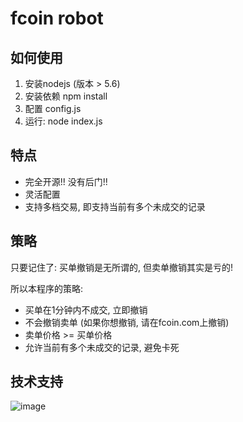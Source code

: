# fcoin robot

## 如何使用

1. 安装nodejs (版本 > 5.6)
2. 安装依赖 npm install
3. 配置 config.js
4. 运行: node index.js

## 特点

* 完全开源!! 没有后门!!
* 灵活配置
* 支持多档交易, 即支持当前有多个未成交的记录

## 策略

只要记住了: 买单撤销是无所谓的, 但卖单撤销其实是亏的!

所以本程序的策略:

* 买单在1分钟内不成交, 立即撤销
* 不会撤销卖单 (如果你想撤销, 请在fcoin.com上撤销)
* 卖单价格 >= 买单价格
* 允许当前有多个未成交的记录, 避免卡死

## 技术支持

![image](https://user-images.githubusercontent.com/1699428/41828082-c262d0ce-7865-11e8-957c-a984f4cd9f65.png)
